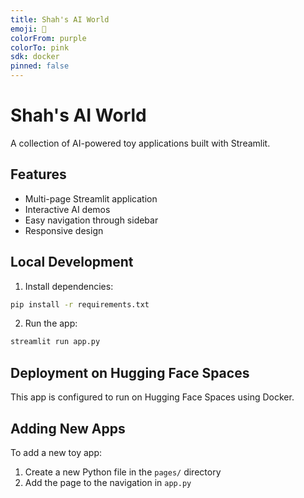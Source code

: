 ```yaml
---
title: Shah's AI World
emoji: 🤖
colorFrom: purple
colorTo: pink
sdk: docker
pinned: false
---
```


# Shah's AI World

A collection of AI-powered toy applications built with Streamlit.

## Features

- Multi-page Streamlit application
- Interactive AI demos
- Easy navigation through sidebar
- Responsive design

## Local Development

1. Install dependencies:
```bash
pip install -r requirements.txt
```

2. Run the app:
```bash
streamlit run app.py
```

## Deployment on Hugging Face Spaces

This app is configured to run on Hugging Face Spaces using Docker.

## Adding New Apps

To add a new toy app:
1. Create a new Python file in the `pages/` directory
2. Add the page to the navigation in `app.py`
